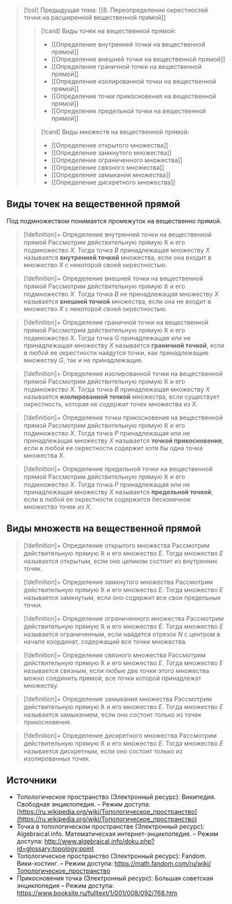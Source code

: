 > [!col] Предыдущая тема: [[6. Переопределение окрестностей точки на расширенной вещественной прямой]]
>> [!card] Виды точек на вещественной прямой:
>>* [[Определение внутренней точки на вещественной прямой]]
>>* [[Определение внешней точки на вещественной прямой]]
>>* [[Определение граничной точки на вещественной прямой]]
>>* [[Определение изолированной точки на вещественной прямой]]
>>* [[Определение точки прикосновения на вещественной прямой]]
>>* [[Определение предельной точки на вещественной прямой]]
>
>> [!card] Виды множеств на вещественной прямой:
>>* [[Определение открытого множества]]
>>* [[Определение замкнутого множества]]
>>* [[Определение ограниченного множества]]
>>* [[Определение связного множества]]
>>* [[Определение замыкания множества]]
>>* [[Определение дискретного множества]]
>

## Виды точек на вещественной прямой
Под подмножеством понимается промежуток на вещественно прямой.

> [!definition]+ Определение внутренней точки на вещественной прямой
> Рассмотрим действительную прямую $\mathbb{R}$ и его подмножество $X$. Тогда точка $B$ принадлежащая множеству $X$ называется **внутренней точкой** множества, если она входит в множество $X$ с некоторой своей окрестностью. 

> [!definition]+ Определение внешней точки на вещественной прямой
> Рассмотрим действительную прямую $\mathbb{R}$ и его подмножество $X$. Тогда точка $B$ не принадлежащая множеству $X$ называется **внешней точкой** множества, если она не входит в множество $X$ с некоторой своей окрестностью.  

> [!definition]+ Определение граничной точки на вещественной прямой
> Рассмотрим действительную прямую $\mathbb{R}$ и его подмножество $X$. Тогда точка $G$ принадлежащая или не принадлежащая множеству $X$ называется **граничной точкой**, если в любой ее окрестности найдутся точки, как принадлежащие множеству $G$, так и не принадлежащие. 

> [!definition]+ Определение изолированной точки на вещественной прямой
> Рассмотрим действительную прямую $\mathbb{R}$ и его подмножество $X$. Тогда точка $B$ принадлежащая множеству $X$ называется **изолированной точкой** множества, если существует окрестность, которая не содержит точек множества из $X$.

> [!definition]+ Определение точки прикосновения на вещественной прямой
> Рассмотрим действительную прямую $\mathbb{R}$ и его подмножество $X$. Тогда точка $P$ принадлежащая или не принадлежащая множеству $X$ называется **точкой прикосновения**, если в любой ее окрестности содержит хотя бы одна точка множества $X$.

> [!definition]+ Определение предельной точки на вещественной прямой
> Рассмотрим действительную прямую $\mathbb{R}$ и его подмножество $X$. Тогда точка $P$ принадлежащая или не принадлежащая множеству $X$ называется **предельной точкой**, если в любой ее окрестности содержится бесконечное множество точек из $X$. 

## Виды множеств на вещественной прямой
> [!definition]+ Определение открытого множества
> Рассмотрим действительную прямую $\mathbb{R}$ и его множество $E$. Тогда множество $E$ называется открытым, если оно целиком состоит из внутренних точек.

> [!definition]+ Определение замкнутого множества
> Рассмотрим действительную прямую $\mathbb{R}$ и его множество $E$. Тогда множество $E$ называется замкнутым, если оно содержит все свои предельные точки. 

> [!definition]+ Определение ограниченного множества
> Рассмотрим действительную прямую $\mathbb{R}$ и его множество $E$. Тогда множество $E$ называется ограниченным, если найдется отрезок $N$ с центром в начале координат, содержащий все точки множества. 

> [!definition]+ Определение связного множества
> Рассмотрим действительную прямую $\mathbb{R}$ и его множество $E$. Тогда множество $E$ называется связным, если любые две точки этого множества можно соединить прямой, все точки которой принадлежат множеству.   

> [!definition]+ Определение замыкания множества
> Рассмотрим действительную прямую $\mathbb{R}$ и его множество $E$. Тогда множество $E$ называется замыканием, если оно состоит только из точек прикосновения.

> [!definition]+ Определение дискретного множества
> Рассмотрим действительную прямую $\mathbb{R}$ и его множество $E$. Тогда множество $E$ называется дискретным, если оно состоит только из изолированных точек.   

## Источники
* Топологическое пространство (Электронный ресурс): Википедия. Свободная энциклопедия. – Режим доступа: [https://ru.wikipedia.org/wiki/Топологическое_пространство](https://ru.wikipedia.org/wiki/Топологическое_пространство)
* Точка в топологическом пространстве (Электронный ресурс): Algebraical.info. Математическая интернет-энциклопедия. – Режим доступа: http://www.algebraical.info/doku.php?id=glossary:topology:point
* Топологическое пространство (Электронный ресурс): Fandom. Вики-хостинг. – Режим доступа: https://math.fandom.com/ru/wiki/Топологическое_пространство
* Прикосновения точка (Электронный ресурс): Большая советская энциклопедия – Режим доступа: https://www.booksite.ru/fulltext/1/001/008/092/768.htm
